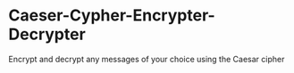 # Caeser-Cypher-Encrypter-Decrypter
Encrypt and decrypt any messages of your choice using the Caesar cipher
